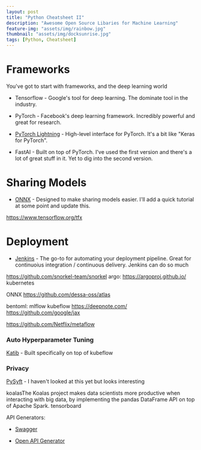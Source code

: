 ```yaml
---
layout: post
title: "Python Cheatsheet II"
description: "Awesome Open Source Libaries for Machine Learning"
feature-img: "assets/img/rainbow.jpg"
thumbnail: "assets/img/docksunrise.jpg"
tags: [Python, Cheatsheet]
---
```



# Frameworks

You've got to start with frameworks, and the deep learning world

* Tensorflow - Google's tool for deep learning. The dominate tool in the industry.

* PyTorch - Facebook's deep learning framework. Incredibly powerful and great for research.

* [PyTorch Lightning](https://pytorch-lightning.readthedocs.io/en/latest/) - High-level interface for PyTorch. It's a bit like "Keras for PyTorch".

* FastAI - Built on top of PyTorch. I've used the first version and there's a lot of great stuff in it. Yet to dig into the second version.

# Sharing Models

* [ONNX](https://onnx.ai/) - Designed to make sharing models easier. I'll add a quick tutorial at some point and update this.


https://www.tensorflow.org/tfx

# Deployment

* [Jenkins](https://www.jenkins.io/) - The go-to for automating your deployment pipeline. Great for continuoius integration / continuous delivery. Jenkins can do so much 

https://github.com/snorkel-team/snorkel
argo: https://argoproj.github.io/
kubernetes



ONNX
https://github.com/dessa-oss/atlas


bentoml:
mlflow
kubeflow
https://deepnote.com/
https://github.com/google/jax

https://github.com/Netflix/metaflow

### Auto Hyperparameter Tuning

[Katib](https://github.com/kubeflow/katib) - Built specifically on top of kubeflow


### Privacy

[PySyft](https://github.com/OpenMined/PySyft) - I haven't looked at this yet but looks interesting


koalasThe Koalas project makes data scientists more productive when interacting with big data, by implementing the pandas DataFrame API on top of Apache Spark.
tensorboard

API Generators:

* [Swagger](https://swagger.io/)

* [Open API Generator](https://github.com/OpenAPITools/openapi-generator)
